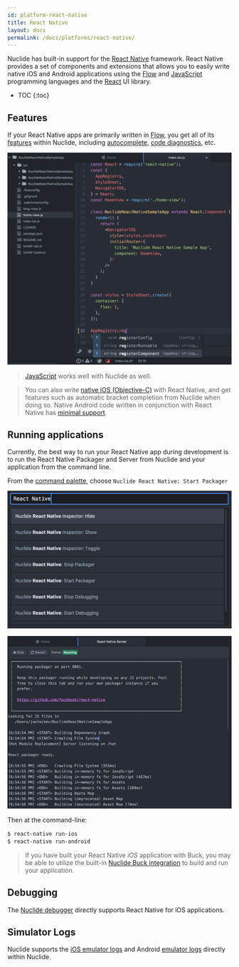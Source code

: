```yaml
---
id: platform-react-native
title: React Native
layout: docs
permalink: /docs/platforms/react-native/
---
```


Nuclide has built-in support for the [React Native](https://facebook.github.io/react-native/)
framework. React Native provides a set of components and extensions that allows you to easily write
native iOS and Android applications using the [Flow](/docs/languages/flow) and
[JavaScript](/docs/languages/other#javascript) programming languages and the
[React](http://facebook.github.io/react/) UI library.

* TOC
{:toc}

## Features

If your React Native apps are primarily written in [Flow](/docs/languages/flow), you get all of its
[features](/docs/languages/flow/#features) within Nuclide, including
[autocomplete](/docs/languages/flow/#autocomplete),
[code diagnostics](/docs/languages/flow/#features__code-diagnostics), etc.

![](/static/images/docs/platform-react-native-feature-autocomplete.png)

> [JavaScript](/docs/languages/other/#javascript) works well with Nuclide as well.

> You can also write [native iOS (Objective-C)](/docs/platforms/ios) with React Native, and get
> features such as automatic bracket completion from Nuclide when doing so. Native Android code
> written in conjunction with React Native has [minimal support](/docs/platforms/android).

## Running applications

Currently, the best way to run your React Native app during development is to run the React Native
Packager and Server from Nuclide and your application from the command line.

From the [command palette](/docs/editor/basics/#command-palette), choose
`Nuclide React Native: Start Packager`

![](/static/images/docs/platform-react-native-running-server-command.png)

![](/static/images/docs/platform-react-native-running-server.png)

Then at the command-line:

```bash
$ react-native run-ios
$ react-native run-android
```

> If you have built your React Native *iOS* application with Buck, you may be able to utilize the
> built-in [Nuclide Buck integration](/docs/platforms/ios) to build and run your application.

## Debugging

The [Nuclide debugger](/docs/features/debugger/#react-native) directly supports React Native for
iOS applications.

## Simulator Logs

Nuclide supports the [iOS emulator logs](/docs/platforms/ios#simulator-logs) and Android
[emulator logs](/docs/platforms/android#emulator-logs) directly within Nuclide.
